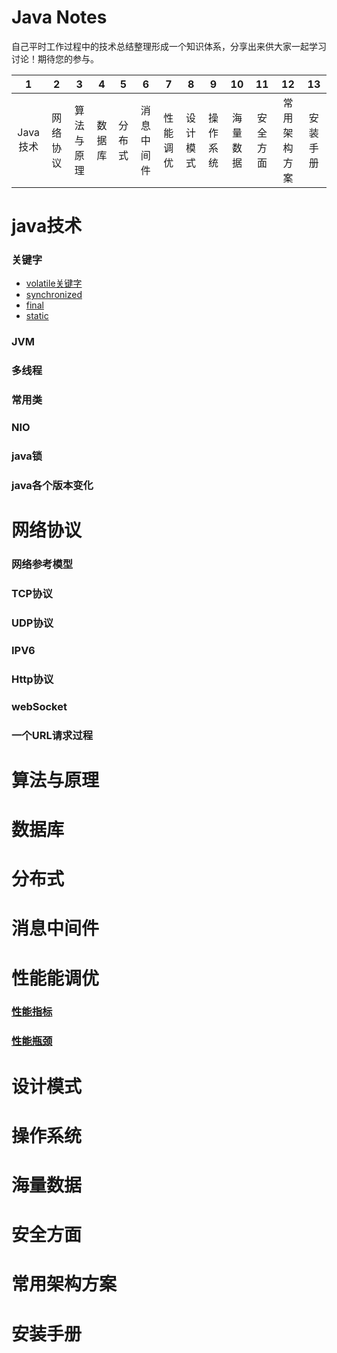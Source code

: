 # Java Notes

自己平时工作过程中的技术总结整理形成一个知识体系，分享出来供大家一起学习讨论！期待您的参与。

| 1 | 2 | 3 | 4 | 5 | 6 | 7 | 8 | 9 | 10 | 11 | 12 | 13 |
| :---: | :---: | :---: | :---: | :---: | :---: | :---: | :---: | :---: | :---: | :---: | :---: | :---: |
| Java技术 | 网络协议 | 算法与原理 | 数据库 | 分布式 | 消息中间件 | 性能调优 | 设计模式 | 操作系统 | 海量数据 | 安全方面 | 常用架构方案 | 安装手册 |

# java技术

### 关键字

* [volatile关键字](/javaji-zhu/guan-jian-zi/volatile.md)
* [synchronized](/javaji-zhu/guan-jian-zi/synchronized.md)
* [final](/javaji-zhu/guan-jian-zi/final.md)
* [static](/javaji-zhu/guan-jian-zi/static.md)

### JVM

### 多线程

### 常用类

### NIO

### java锁

### java各个版本变化

# 网络协议

### 网络参考模型

### TCP协议

### UDP协议

### IPV6

### Http协议

### webSocket

### 一个URL请求过程

# 算法与原理

# 数据库

# 分布式

# 消息中间件

# 性能能调优

### [性能指标](/xing-neng-neng-diao-you/xing-neng-zhi-biao.md)

### [性能瓶颈](/xing-neng-neng-diao-you/xing-neng-ping-jing.md)

# 设计模式

# 操作系统

# 海量数据

# 安全方面

# 常用架构方案

# 安装手册



